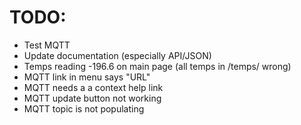# TODO:

- Test MQTT
- Update documentation (especially API/JSON)
- Temps reading -196.6 on main page (all temps in /temps/ wrong)
- MQTT link in menu says "URL"
- MQTT needs a a context help link
- MQTT update button not working
- MQTT topic is not populating
